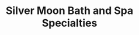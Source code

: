 ---
title: "Silver Moon Bath and Spa Specialties"
url: /fraser/silver-moon-bath-and-spa-specialties/
shop: candles
---